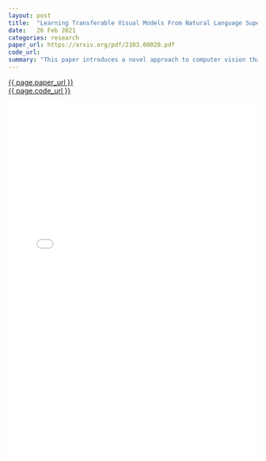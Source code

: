 ```yaml
---
layout: post
title:  "Learning Transferable Visual Models From Natural Language Supervision"
date:   26 Feb 2021
categories: research
paper_url: https://arxiv.org/pdf/2103.00020.pdf
code_url: 
summary: "This paper introduces a novel approach to computer vision that learns directly from raw text descriptions of images, moving beyond the traditional model of training on a fixed set of object categories. By pre-training on a massive dataset of 400 million (image, text) pairs from the internet using the task of matching captions to images, the method achieves state-of-the-art (SOTA) image representations from scratch. This approach allows for zero-shot transfer to a wide range of downstream tasks by using natural language to reference or describe visual concepts, eliminating the need for additional labeled data. The model's performance was evaluated across over 30 diverse computer vision datasets, including OCR, video action recognition, geo-localization, and fine-grained object classification, showing competitive results against fully supervised baselines without task-specific training. Remarkably, it matches the accuracy of the original ResNet-50 on ImageNet zero-shot, without using any of its 1.28 million training examples. The code and pre-trained model weights are made available at https://github.com/OpenAI/CLIP."
---
```


<style>
.responsive-pdf-container {
    overflow: hidden;
    padding-top: 141.42%; /* 16:9 Aspect Ratio, adjust as needed */
    position: relative;
}

.responsive-pdf-container iframe {
    border: none;
    height: 100%;
    left: 0;
    position: absolute;
    top: 0;
    width: 100%;
}
</style>

<a href="{{ page.paper_url }}">{{ page.paper_url }}</a><br>
<a href="{{ page.code_url }}">{{ page.code_url }}</a>

<div class="responsive-pdf-container">
    <iframe src="{{ page.paper_url }}" style="border: none;"></iframe>
</div>